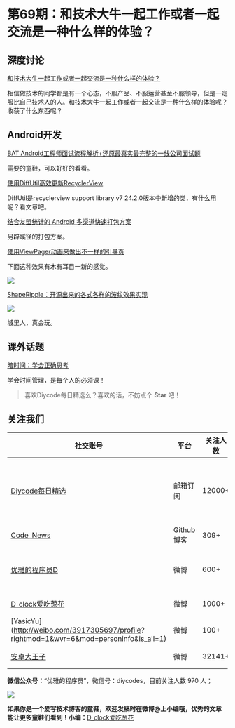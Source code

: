 # 第69期：和技术大牛一起工作或者一起交流是一种什么样的体验？

## 深度讨论

[和技术大牛一起工作或者一起交流是一种什么样的体验？](http://www.diycode.cc/topics/235)

相信做技术的同学都是有一个心态，不服产品、不服运营甚至不服领导，但是一定服比自己技术人的人。和技术大牛一起工作或者一起交流是一种什么样的体验呢？收获了什么东西呢？

## Android开发

[BAT Android工程师面试流程解析+还原最真实最完整的一线公司面试题](http://blog.csdn.net/sk719887916/article/details/47040931)

需要的童鞋，可以好好的看看。

[使用DiffUtil高效更新RecyclerView](http://mp.weixin.qq.com/s?__biz=MzA5ODc5OTI1NQ==&mid=2653425352&idx=1&sn=4828368f722bfb3ea25e9dbc604de7b4&scene=1&srcid=0823gtc36JRwsprGtfo1Ah1Z#rd)

DiffUtil是recyclerview support library v7 24.2.0版本中新增的类，有什么用呢？看文章吧。

[结合友盟统计的 Android 多渠道快速打包方案](http://blog.csdn.net/u013022222/article/details/52034767)

另辟蹊径的打包方案。

[使用ViewPager动画来做出不一样的引导页](http://blog.csdn.net/wei_smile/article/details/51167220)

下面这种效果有木有耳目一新的感觉。

![](http://img.my.csdn.net/uploads/201604/16/1460774609_1329.gif)

[ShapeRipple：开源出来的各式各样的波纹效果实现](https://github.com/poldz123/ShapeRipple)

![](https://camo.githubusercontent.com/e9ee670a477ec2d0444664cf1d505b0521593fb2/68747470733a2f2f6d656469612e67697068792e636f6d2f6d656469612f31346a6865724449314b325977772f67697068792e676966)

城里人，真会玩。

## 课外话题

[暗时间：学会正确思考](http://mp.weixin.qq.com/s?__biz=MzAxMjM0OTA3Nw==&mid=2650203640&idx=1&sn=55992406aaf5d3a6c0d26bbd2e5acde9&scene=0)

学会时间管理，是每个人的必须课！

> 喜欢Diycode每日精选么？喜欢的话，不妨点个 **Star** 吧！

## 关注我们

| 社交账号  |  平台  | 关注人数 | 说明 |
| -------- | -------- | -------- | -------- |
| [Diycode每日精选](http://list.qq.com/cgi-bin/qf_invite?id=d469993d2c888e971c0fbb2309c4d84256968386b126b967)|   邮箱订阅  | 12000+ | 每日分享一次Android、iOS、Swfit技术干货  |
| [Code_News](https://github.com/DiyCodes/code_news) |    Github博客  |309+ | 每日邮件推送列表  |
| [优雅的程序员D](http://weibo.com/u/5891258264) |   微博  | 600+ | 官方微博，每日分享开源信息  |
| [D_clock爱吃葱花](http://weibo.com/u/2480694892)  |   微博  | 1000+ | 日报发起人  |
|[YasicYu](http://weibo.com/3917305697/profile? rightmod=1&wvr=6&mod=personinfo&is_all=1)  |   微博  | 100+ | 日报发起人  |
|[安卓大王子](http://weibo.com/apkbus/)   |   微博  | 32141+ | 日报发起人  |



**微信公众号：**“优雅的程序员”，微信号：diycodes，目前关注人数 970 人；

![](http://upload-images.jianshu.io/upload_images/1846413-b42abfa70f909099.jpg?imageMogr2/auto-orient/strip%7CimageView2/2/w/1240)

**如果你是一个爱写技术博客的童鞋，欢迎发稿时在微博@上小编哦，优秀的文章能让更多童鞋们看到！小编：**[D_clock爱吃葱花](http://weibo.com/2480694892/profile?rightmod=1&wvr=6&mod=personinfo&is_all=1)
